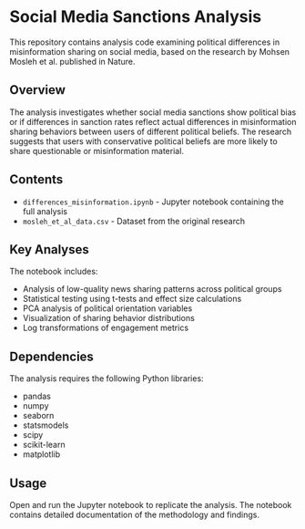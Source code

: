 # Social Media Sanctions Analysis

This repository contains analysis code examining political differences in misinformation sharing on social media, based on the research by Mohsen Mosleh et al. published in Nature.

## Overview

The analysis investigates whether social media sanctions show political bias or if differences in sanction rates reflect actual differences in misinformation sharing behaviors between users of different political beliefs. The research suggests that users with conservative political beliefs are more likely to share questionable or misinformation material.

## Contents

- `differences_misinformation.ipynb` - Jupyter notebook containing the full analysis
- `mosleh_et_al_data.csv` - Dataset from the original research

## Key Analyses

The notebook includes:

- Analysis of low-quality news sharing patterns across political groups
- Statistical testing using t-tests and effect size calculations
- PCA analysis of political orientation variables
- Visualization of sharing behavior distributions
- Log transformations of engagement metrics

## Dependencies

The analysis requires the following Python libraries:

- pandas
- numpy
- seaborn
- statsmodels
- scipy
- scikit-learn
- matplotlib

## Usage

Open and run the Jupyter notebook to replicate the analysis. The notebook contains detailed documentation of the methodology and findings.
